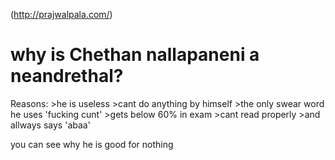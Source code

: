 <!DOCTYPE html>
(http://prajwalpala.com/)
<html>
<body>

<h1>why is Chethan nallapaneni a neandrethal?</h1>
<p>Reasons:
>he is useless
>cant do anything by himself
>the only swear word he uses 'fucking cunt'
>gets below 60% in exam
>cant read properly
>and allways says 'abaa'
</p>
<p>you can see why he is good for nothing</p>
</body>
</html>
